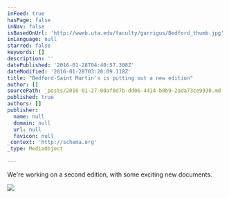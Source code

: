 ```yaml
---
inFeed: true
hasPage: false
inNav: false
isBasedOnUrl: 'http://wweb.uta.edu/faculty/garrigus/Bedford_thumb.jpg'
inLanguage: null
starred: false
keywords: []
description: ''
datePublished: '2016-01-28T04:40:57.308Z'
dateModified: '2016-01-28T03:20:09.118Z'
title: "Bedford-Saint Martin's is putting out a new edition"
author: []
sourcePath: _posts/2016-01-27-00af0d7b-dd06-4414-b0b9-2ada73ce9930.md
published: true
authors: []
publisher:
  name: null
  domain: null
  url: null
  favicon: null
_context: 'http://schema.org'
_type: MediaObject

---
```

We're working on a second edition, with some exciting new documents.

<article style=""><img src="http://wweb.uta.edu/faculty/garrigus/Bedford_thumb.jpg" /></article>